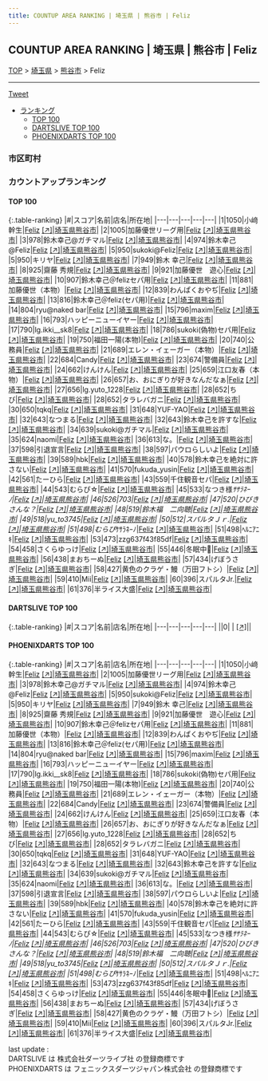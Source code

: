 ```yaml
---
title: COUNTUP AREA RANKING | 埼玉県 | 熊谷市 | Feliz
---
```

## COUNTUP AREA RANKING | 埼玉県 | 熊谷市 | Feliz

[TOP](/darts/rank/) > [埼玉県](/darts/rank/埼玉県/) > [熊谷市](/darts/rank/埼玉県/熊谷市/) > Feliz

___

<a href="https://twitter.com/share?ref_src=twsrc%5Etfw" data-text="COUNTUP AREA RANKING | 埼玉県熊谷市Feliz" class="twitter-share-button" data-hashtags="DARTSLIVE,PHOENIXDARTS,darts,ダーツ" data-show-count="false">Tweet</a>

* [ランキング](#カウントアップランキング)
    * [TOP 100](#top-100)
    * [DARTSLIVE TOP 100](#dartslive-top-100)
    * [PHOENIXDARTS TOP 100](#phoenixdarts-top-100)

### 市区町村

<ul>

</ul>

### カウントアップランキング

#### TOP 100



{:.table-ranking}
|#|スコア|名前|店名|所在地|
|---|---|---|---|---|
|1|1050|<span class="rank-name-pd">小﨑 幹生</span>|<a href="/darts/rank/shops/76639.html">Feliz</a> <a href="https://vs.phoenixdarts.com/jp/shop/shopDetailInfo/s_76639?s_seq=76639">[↗]</a>|<a href="/darts/rank/埼玉県/熊谷市">埼玉県熊谷市</a>|
|2|1005|<span class="rank-name-pd">加藤優世リーグ用</span>|<a href="/darts/rank/shops/76639.html">Feliz</a> <a href="https://vs.phoenixdarts.com/jp/shop/shopDetailInfo/s_76639?s_seq=76639">[↗]</a>|<a href="/darts/rank/埼玉県/熊谷市">埼玉県熊谷市</a>|
|3|978|<span class="rank-name-pd">鈴木幸己@ガチマル</span>|<a href="/darts/rank/shops/76639.html">Feliz</a> <a href="https://vs.phoenixdarts.com/jp/shop/shopDetailInfo/s_76639?s_seq=76639">[↗]</a>|<a href="/darts/rank/埼玉県/熊谷市">埼玉県熊谷市</a>|
|4|974|<span class="rank-name-pd">鈴木幸己@Feliz</span>|<a href="/darts/rank/shops/76639.html">Feliz</a> <a href="https://vs.phoenixdarts.com/jp/shop/shopDetailInfo/s_76639?s_seq=76639">[↗]</a>|<a href="/darts/rank/埼玉県/熊谷市">埼玉県熊谷市</a>|
|5|950|<span class="rank-name-pd">sukoki@Feliz</span>|<a href="/darts/rank/shops/76639.html">Feliz</a> <a href="https://vs.phoenixdarts.com/jp/shop/shopDetailInfo/s_76639?s_seq=76639">[↗]</a>|<a href="/darts/rank/埼玉県/熊谷市">埼玉県熊谷市</a>|
|5|950|<span class="rank-name-pd">キリヤ</span>|<a href="/darts/rank/shops/76639.html">Feliz</a> <a href="https://vs.phoenixdarts.com/jp/shop/shopDetailInfo/s_76639?s_seq=76639">[↗]</a>|<a href="/darts/rank/埼玉県/熊谷市">埼玉県熊谷市</a>|
|7|949|<span class="rank-name-pd"><span class="pro-icon-pd"></span>鈴木 幸己</span>|<a href="/darts/rank/shops/76639.html">Feliz</a> <a href="https://vs.phoenixdarts.com/jp/shop/shopDetailInfo/s_76639?s_seq=76639">[↗]</a>|<a href="/darts/rank/埼玉県/熊谷市">埼玉県熊谷市</a>|
|8|925|<span class="rank-name-pd"><span class="pro-icon-pd"></span>齋藤 秀規</span>|<a href="/darts/rank/shops/76639.html">Feliz</a> <a href="https://vs.phoenixdarts.com/jp/shop/shopDetailInfo/s_76639?s_seq=76639">[↗]</a>|<a href="/darts/rank/埼玉県/熊谷市">埼玉県熊谷市</a>|
|9|921|<span class="rank-name-pd">加藤優世　遊心</span>|<a href="/darts/rank/shops/76639.html">Feliz</a> <a href="https://vs.phoenixdarts.com/jp/shop/shopDetailInfo/s_76639?s_seq=76639">[↗]</a>|<a href="/darts/rank/埼玉県/熊谷市">埼玉県熊谷市</a>|
|10|907|<span class="rank-name-pd">鈴木幸己＠felizセパ用</span>|<a href="/darts/rank/shops/76639.html">Feliz</a> <a href="https://vs.phoenixdarts.com/jp/shop/shopDetailInfo/s_76639?s_seq=76639">[↗]</a>|<a href="/darts/rank/埼玉県/熊谷市">埼玉県熊谷市</a>|
|11|881|<span class="rank-name-pd">加藤優世（本物）</span>|<a href="/darts/rank/shops/76639.html">Feliz</a> <a href="https://vs.phoenixdarts.com/jp/shop/shopDetailInfo/s_76639?s_seq=76639">[↗]</a>|<a href="/darts/rank/埼玉県/熊谷市">埼玉県熊谷市</a>|
|12|839|<span class="rank-name-pd">わんぱくおやぢ</span>|<a href="/darts/rank/shops/76639.html">Feliz</a> <a href="https://vs.phoenixdarts.com/jp/shop/shopDetailInfo/s_76639?s_seq=76639">[↗]</a>|<a href="/darts/rank/埼玉県/熊谷市">埼玉県熊谷市</a>|
|13|816|<span class="rank-name-pd">鈴木幸己＠feliz(セパ用)</span>|<a href="/darts/rank/shops/76639.html">Feliz</a> <a href="https://vs.phoenixdarts.com/jp/shop/shopDetailInfo/s_76639?s_seq=76639">[↗]</a>|<a href="/darts/rank/埼玉県/熊谷市">埼玉県熊谷市</a>|
|14|804|<span class="rank-name-pd">ryu@naked bar</span>|<a href="/darts/rank/shops/76639.html">Feliz</a> <a href="https://vs.phoenixdarts.com/jp/shop/shopDetailInfo/s_76639?s_seq=76639">[↗]</a>|<a href="/darts/rank/埼玉県/熊谷市">埼玉県熊谷市</a>|
|15|796|<span class="rank-name-pd">maxim</span>|<a href="/darts/rank/shops/76639.html">Feliz</a> <a href="https://vs.phoenixdarts.com/jp/shop/shopDetailInfo/s_76639?s_seq=76639">[↗]</a>|<a href="/darts/rank/埼玉県/熊谷市">埼玉県熊谷市</a>|
|16|793|<span class="rank-name-pd">ハッピーニューイヤー</span>|<a href="/darts/rank/shops/76639.html">Feliz</a> <a href="https://vs.phoenixdarts.com/jp/shop/shopDetailInfo/s_76639?s_seq=76639">[↗]</a>|<a href="/darts/rank/埼玉県/熊谷市">埼玉県熊谷市</a>|
|17|790|<span class="rank-name-pd">lg.ikki__sk8</span>|<a href="/darts/rank/shops/76639.html">Feliz</a> <a href="https://vs.phoenixdarts.com/jp/shop/shopDetailInfo/s_76639?s_seq=76639">[↗]</a>|<a href="/darts/rank/埼玉県/熊谷市">埼玉県熊谷市</a>|
|18|786|<span class="rank-name-pd">sukoki(偽物)セパ用</span>|<a href="/darts/rank/shops/76639.html">Feliz</a> <a href="https://vs.phoenixdarts.com/jp/shop/shopDetailInfo/s_76639?s_seq=76639">[↗]</a>|<a href="/darts/rank/埼玉県/熊谷市">埼玉県熊谷市</a>|
|19|750|<span class="rank-name-pd">福田一陽(本物)</span>|<a href="/darts/rank/shops/76639.html">Feliz</a> <a href="https://vs.phoenixdarts.com/jp/shop/shopDetailInfo/s_76639?s_seq=76639">[↗]</a>|<a href="/darts/rank/埼玉県/熊谷市">埼玉県熊谷市</a>|
|20|740|<span class="rank-name-pd">公務員</span>|<a href="/darts/rank/shops/76639.html">Feliz</a> <a href="https://vs.phoenixdarts.com/jp/shop/shopDetailInfo/s_76639?s_seq=76639">[↗]</a>|<a href="/darts/rank/埼玉県/熊谷市">埼玉県熊谷市</a>|
|21|689|<span class="rank-name-pd">エレン・イェーガー（本物）</span>|<a href="/darts/rank/shops/76639.html">Feliz</a> <a href="https://vs.phoenixdarts.com/jp/shop/shopDetailInfo/s_76639?s_seq=76639">[↗]</a>|<a href="/darts/rank/埼玉県/熊谷市">埼玉県熊谷市</a>|
|22|684|<span class="rank-name-pd">Candy</span>|<a href="/darts/rank/shops/76639.html">Feliz</a> <a href="https://vs.phoenixdarts.com/jp/shop/shopDetailInfo/s_76639?s_seq=76639">[↗]</a>|<a href="/darts/rank/埼玉県/熊谷市">埼玉県熊谷市</a>|
|23|674|<span class="rank-name-pd">警備員</span>|<a href="/darts/rank/shops/76639.html">Feliz</a> <a href="https://vs.phoenixdarts.com/jp/shop/shopDetailInfo/s_76639?s_seq=76639">[↗]</a>|<a href="/darts/rank/埼玉県/熊谷市">埼玉県熊谷市</a>|
|24|662|<span class="rank-name-pd">けんけん</span>|<a href="/darts/rank/shops/76639.html">Feliz</a> <a href="https://vs.phoenixdarts.com/jp/shop/shopDetailInfo/s_76639?s_seq=76639">[↗]</a>|<a href="/darts/rank/埼玉県/熊谷市">埼玉県熊谷市</a>|
|25|659|<span class="rank-name-pd">江口友春（本物）</span>|<a href="/darts/rank/shops/76639.html">Feliz</a> <a href="https://vs.phoenixdarts.com/jp/shop/shopDetailInfo/s_76639?s_seq=76639">[↗]</a>|<a href="/darts/rank/埼玉県/熊谷市">埼玉県熊谷市</a>|
|26|657|<span class="rank-name-pd">お、おにぎりが好きなんだなぁ</span>|<a href="/darts/rank/shops/76639.html">Feliz</a> <a href="https://vs.phoenixdarts.com/jp/shop/shopDetailInfo/s_76639?s_seq=76639">[↗]</a>|<a href="/darts/rank/埼玉県/熊谷市">埼玉県熊谷市</a>|
|27|656|<span class="rank-name-pd">lg.yuto_1228</span>|<a href="/darts/rank/shops/76639.html">Feliz</a> <a href="https://vs.phoenixdarts.com/jp/shop/shopDetailInfo/s_76639?s_seq=76639">[↗]</a>|<a href="/darts/rank/埼玉県/熊谷市">埼玉県熊谷市</a>|
|28|652|<span class="rank-name-pd">ちび</span>|<a href="/darts/rank/shops/76639.html">Feliz</a> <a href="https://vs.phoenixdarts.com/jp/shop/shopDetailInfo/s_76639?s_seq=76639">[↗]</a>|<a href="/darts/rank/埼玉県/熊谷市">埼玉県熊谷市</a>|
|28|652|<span class="rank-name-pd">タラレバガニ</span>|<a href="/darts/rank/shops/76639.html">Feliz</a> <a href="https://vs.phoenixdarts.com/jp/shop/shopDetailInfo/s_76639?s_seq=76639">[↗]</a>|<a href="/darts/rank/埼玉県/熊谷市">埼玉県熊谷市</a>|
|30|650|<span class="rank-name-pd">tqkq</span>|<a href="/darts/rank/shops/76639.html">Feliz</a> <a href="https://vs.phoenixdarts.com/jp/shop/shopDetailInfo/s_76639?s_seq=76639">[↗]</a>|<a href="/darts/rank/埼玉県/熊谷市">埼玉県熊谷市</a>|
|31|648|<span class="rank-name-pd">YUF-YAO</span>|<a href="/darts/rank/shops/76639.html">Feliz</a> <a href="https://vs.phoenixdarts.com/jp/shop/shopDetailInfo/s_76639?s_seq=76639">[↗]</a>|<a href="/darts/rank/埼玉県/熊谷市">埼玉県熊谷市</a>|
|32|643|<span class="rank-name-pd">なつまる</span>|<a href="/darts/rank/shops/76639.html">Feliz</a> <a href="https://vs.phoenixdarts.com/jp/shop/shopDetailInfo/s_76639?s_seq=76639">[↗]</a>|<a href="/darts/rank/埼玉県/熊谷市">埼玉県熊谷市</a>|
|32|643|<span class="rank-name-pd">鈴木幸己を許すな</span>|<a href="/darts/rank/shops/76639.html">Feliz</a> <a href="https://vs.phoenixdarts.com/jp/shop/shopDetailInfo/s_76639?s_seq=76639">[↗]</a>|<a href="/darts/rank/埼玉県/熊谷市">埼玉県熊谷市</a>|
|34|639|<span class="rank-name-pd">sukoki@ガチマル</span>|<a href="/darts/rank/shops/76639.html">Feliz</a> <a href="https://vs.phoenixdarts.com/jp/shop/shopDetailInfo/s_76639?s_seq=76639">[↗]</a>|<a href="/darts/rank/埼玉県/熊谷市">埼玉県熊谷市</a>|
|35|624|<span class="rank-name-pd">naomi</span>|<a href="/darts/rank/shops/76639.html">Feliz</a> <a href="https://vs.phoenixdarts.com/jp/shop/shopDetailInfo/s_76639?s_seq=76639">[↗]</a>|<a href="/darts/rank/埼玉県/熊谷市">埼玉県熊谷市</a>|
|36|613|<span class="rank-name-pd">な。</span>|<a href="/darts/rank/shops/76639.html">Feliz</a> <a href="https://vs.phoenixdarts.com/jp/shop/shopDetailInfo/s_76639?s_seq=76639">[↗]</a>|<a href="/darts/rank/埼玉県/熊谷市">埼玉県熊谷市</a>|
|37|598|<span class="rank-name-pd">引退宣言</span>|<a href="/darts/rank/shops/76639.html">Feliz</a> <a href="https://vs.phoenixdarts.com/jp/shop/shopDetailInfo/s_76639?s_seq=76639">[↗]</a>|<a href="/darts/rank/埼玉県/熊谷市">埼玉県熊谷市</a>|
|38|597|<span class="rank-name-pd">パウロらしいよ</span>|<a href="/darts/rank/shops/76639.html">Feliz</a> <a href="https://vs.phoenixdarts.com/jp/shop/shopDetailInfo/s_76639?s_seq=76639">[↗]</a>|<a href="/darts/rank/埼玉県/熊谷市">埼玉県熊谷市</a>|
|39|589|<span class="rank-name-pd">hbk</span>|<a href="/darts/rank/shops/76639.html">Feliz</a> <a href="https://vs.phoenixdarts.com/jp/shop/shopDetailInfo/s_76639?s_seq=76639">[↗]</a>|<a href="/darts/rank/埼玉県/熊谷市">埼玉県熊谷市</a>|
|40|578|<span class="rank-name-pd">鈴木幸己を絶対に許さない</span>|<a href="/darts/rank/shops/76639.html">Feliz</a> <a href="https://vs.phoenixdarts.com/jp/shop/shopDetailInfo/s_76639?s_seq=76639">[↗]</a>|<a href="/darts/rank/埼玉県/熊谷市">埼玉県熊谷市</a>|
|41|570|<span class="rank-name-pd">fukuda_yusin</span>|<a href="/darts/rank/shops/76639.html">Feliz</a> <a href="https://vs.phoenixdarts.com/jp/shop/shopDetailInfo/s_76639?s_seq=76639">[↗]</a>|<a href="/darts/rank/埼玉県/熊谷市">埼玉県熊谷市</a>|
|42|561|<span class="rank-name-pd">たーひら</span>|<a href="/darts/rank/shops/76639.html">Feliz</a> <a href="https://vs.phoenixdarts.com/jp/shop/shopDetailInfo/s_76639?s_seq=76639">[↗]</a>|<a href="/darts/rank/埼玉県/熊谷市">埼玉県熊谷市</a>|
|43|559|<span class="rank-name-pd">千住観音セパ</span>|<a href="/darts/rank/shops/76639.html">Feliz</a> <a href="https://vs.phoenixdarts.com/jp/shop/shopDetailInfo/s_76639?s_seq=76639">[↗]</a>|<a href="/darts/rank/埼玉県/熊谷市">埼玉県熊谷市</a>|
|44|543|<span class="rank-name-pd">むらぴ☆</span>|<a href="/darts/rank/shops/76639.html">Feliz</a> <a href="https://vs.phoenixdarts.com/jp/shop/shopDetailInfo/s_76639?s_seq=76639">[↗]</a>|<a href="/darts/rank/埼玉県/熊谷市">埼玉県熊谷市</a>|
|45|533|<span class="rank-name-pd">なつき様*ｻｻﾗﾈｰﾉ</span>|<a href="/darts/rank/shops/76639.html">Feliz</a> <a href="https://vs.phoenixdarts.com/jp/shop/shopDetailInfo/s_76639?s_seq=76639">[↗]</a>|<a href="/darts/rank/埼玉県/熊谷市">埼玉県熊谷市</a>|
|46|526|<span class="rank-name-pd">703</span>|<a href="/darts/rank/shops/76639.html">Feliz</a> <a href="https://vs.phoenixdarts.com/jp/shop/shopDetailInfo/s_76639?s_seq=76639">[↗]</a>|<a href="/darts/rank/埼玉県/熊谷市">埼玉県熊谷市</a>|
|47|520|<span class="rank-name-pd">ひびきさんな？</span>|<a href="/darts/rank/shops/76639.html">Feliz</a> <a href="https://vs.phoenixdarts.com/jp/shop/shopDetailInfo/s_76639?s_seq=76639">[↗]</a>|<a href="/darts/rank/埼玉県/熊谷市">埼玉県熊谷市</a>|
|48|519|<span class="rank-name-pd">鈴木福　二向聴</span>|<a href="/darts/rank/shops/76639.html">Feliz</a> <a href="https://vs.phoenixdarts.com/jp/shop/shopDetailInfo/s_76639?s_seq=76639">[↗]</a>|<a href="/darts/rank/埼玉県/熊谷市">埼玉県熊谷市</a>|
|49|518|<span class="rank-name-pd">yu_to3745</span>|<a href="/darts/rank/shops/76639.html">Feliz</a> <a href="https://vs.phoenixdarts.com/jp/shop/shopDetailInfo/s_76639?s_seq=76639">[↗]</a>|<a href="/darts/rank/埼玉県/熊谷市">埼玉県熊谷市</a>|
|50|512|<span class="rank-name-pd">スパルタＪｒ.</span>|<a href="/darts/rank/shops/76639.html">Feliz</a> <a href="https://vs.phoenixdarts.com/jp/shop/shopDetailInfo/s_76639?s_seq=76639">[↗]</a>|<a href="/darts/rank/埼玉県/熊谷市">埼玉県熊谷市</a>|
|51|498|<span class="rank-name-pd">むらぴ*ｻｻﾗﾈｰﾉ</span>|<a href="/darts/rank/shops/76639.html">Feliz</a> <a href="https://vs.phoenixdarts.com/jp/shop/shopDetailInfo/s_76639?s_seq=76639">[↗]</a>|<a href="/darts/rank/埼玉県/熊谷市">埼玉県熊谷市</a>|
|51|498|<span class="rank-name-pd">ﾍﾙﾆｱﾆｷ</span>|<a href="/darts/rank/shops/76639.html">Feliz</a> <a href="https://vs.phoenixdarts.com/jp/shop/shopDetailInfo/s_76639?s_seq=76639">[↗]</a>|<a href="/darts/rank/埼玉県/熊谷市">埼玉県熊谷市</a>|
|53|473|<span class="rank-name-pd">zzg637f43f85df</span>|<a href="/darts/rank/shops/76639.html">Feliz</a> <a href="https://vs.phoenixdarts.com/jp/shop/shopDetailInfo/s_76639?s_seq=76639">[↗]</a>|<a href="/darts/rank/埼玉県/熊谷市">埼玉県熊谷市</a>|
|54|458|<span class="rank-name-pd">さくらゆっけ</span>|<a href="/darts/rank/shops/76639.html">Feliz</a> <a href="https://vs.phoenixdarts.com/jp/shop/shopDetailInfo/s_76639?s_seq=76639">[↗]</a>|<a href="/darts/rank/埼玉県/熊谷市">埼玉県熊谷市</a>|
|55|446|<span class="rank-name-pd">冬眠中🐻</span>|<a href="/darts/rank/shops/76639.html">Feliz</a> <a href="https://vs.phoenixdarts.com/jp/shop/shopDetailInfo/s_76639?s_seq=76639">[↗]</a>|<a href="/darts/rank/埼玉県/熊谷市">埼玉県熊谷市</a>|
|56|438|<span class="rank-name-pd">まおちーぬ</span>|<a href="/darts/rank/shops/76639.html">Feliz</a> <a href="https://vs.phoenixdarts.com/jp/shop/shopDetailInfo/s_76639?s_seq=76639">[↗]</a>|<a href="/darts/rank/埼玉県/熊谷市">埼玉県熊谷市</a>|
|57|434|<span class="rank-name-pd">げぼうさぎ</span>|<a href="/darts/rank/shops/76639.html">Feliz</a> <a href="https://vs.phoenixdarts.com/jp/shop/shopDetailInfo/s_76639?s_seq=76639">[↗]</a>|<a href="/darts/rank/埼玉県/熊谷市">埼玉県熊谷市</a>|
|58|427|<span class="rank-name-pd">黄色のクラゲ・鰻（万田フトシ）</span>|<a href="/darts/rank/shops/76639.html">Feliz</a> <a href="https://vs.phoenixdarts.com/jp/shop/shopDetailInfo/s_76639?s_seq=76639">[↗]</a>|<a href="/darts/rank/埼玉県/熊谷市">埼玉県熊谷市</a>|
|59|410|<span class="rank-name-pd">Mii</span>|<a href="/darts/rank/shops/76639.html">Feliz</a> <a href="https://vs.phoenixdarts.com/jp/shop/shopDetailInfo/s_76639?s_seq=76639">[↗]</a>|<a href="/darts/rank/埼玉県/熊谷市">埼玉県熊谷市</a>|
|60|396|<span class="rank-name-pd">スパルタJr.</span>|<a href="/darts/rank/shops/76639.html">Feliz</a> <a href="https://vs.phoenixdarts.com/jp/shop/shopDetailInfo/s_76639?s_seq=76639">[↗]</a>|<a href="/darts/rank/埼玉県/熊谷市">埼玉県熊谷市</a>|
|61|376|<span class="rank-name-pd">半ライス大盛</span>|<a href="/darts/rank/shops/76639.html">Feliz</a> <a href="https://vs.phoenixdarts.com/jp/shop/shopDetailInfo/s_76639?s_seq=76639">[↗]</a>|<a href="/darts/rank/埼玉県/熊谷市">埼玉県熊谷市</a>|


#### DARTSLIVE TOP 100



{:.table-ranking}
|#|スコア|名前|店名|所在地|
|---|---|---|---|---|
||0|<span class="rank-name-dl"> </span>|<a href="/darts/rank/shops/.html"></a> <a href="">[↗]</a>|<a href="/darts/rank//"></a>|


#### PHOENIXDARTS TOP 100



{:.table-ranking}
|#|スコア|名前|店名|所在地|
|---|---|---|---|---|
|1|1050|<span class="rank-name-pd">小﨑 幹生</span>|<a href="/darts/rank/shops/76639.html">Feliz</a> <a href="https://vs.phoenixdarts.com/jp/shop/shopDetailInfo/s_76639?s_seq=76639">[↗]</a>|<a href="/darts/rank/埼玉県/熊谷市">埼玉県熊谷市</a>|
|2|1005|<span class="rank-name-pd">加藤優世リーグ用</span>|<a href="/darts/rank/shops/76639.html">Feliz</a> <a href="https://vs.phoenixdarts.com/jp/shop/shopDetailInfo/s_76639?s_seq=76639">[↗]</a>|<a href="/darts/rank/埼玉県/熊谷市">埼玉県熊谷市</a>|
|3|978|<span class="rank-name-pd">鈴木幸己@ガチマル</span>|<a href="/darts/rank/shops/76639.html">Feliz</a> <a href="https://vs.phoenixdarts.com/jp/shop/shopDetailInfo/s_76639?s_seq=76639">[↗]</a>|<a href="/darts/rank/埼玉県/熊谷市">埼玉県熊谷市</a>|
|4|974|<span class="rank-name-pd">鈴木幸己@Feliz</span>|<a href="/darts/rank/shops/76639.html">Feliz</a> <a href="https://vs.phoenixdarts.com/jp/shop/shopDetailInfo/s_76639?s_seq=76639">[↗]</a>|<a href="/darts/rank/埼玉県/熊谷市">埼玉県熊谷市</a>|
|5|950|<span class="rank-name-pd">sukoki@Feliz</span>|<a href="/darts/rank/shops/76639.html">Feliz</a> <a href="https://vs.phoenixdarts.com/jp/shop/shopDetailInfo/s_76639?s_seq=76639">[↗]</a>|<a href="/darts/rank/埼玉県/熊谷市">埼玉県熊谷市</a>|
|5|950|<span class="rank-name-pd">キリヤ</span>|<a href="/darts/rank/shops/76639.html">Feliz</a> <a href="https://vs.phoenixdarts.com/jp/shop/shopDetailInfo/s_76639?s_seq=76639">[↗]</a>|<a href="/darts/rank/埼玉県/熊谷市">埼玉県熊谷市</a>|
|7|949|<span class="rank-name-pd"><span class="pro-icon-pd"></span>鈴木 幸己</span>|<a href="/darts/rank/shops/76639.html">Feliz</a> <a href="https://vs.phoenixdarts.com/jp/shop/shopDetailInfo/s_76639?s_seq=76639">[↗]</a>|<a href="/darts/rank/埼玉県/熊谷市">埼玉県熊谷市</a>|
|8|925|<span class="rank-name-pd"><span class="pro-icon-pd"></span>齋藤 秀規</span>|<a href="/darts/rank/shops/76639.html">Feliz</a> <a href="https://vs.phoenixdarts.com/jp/shop/shopDetailInfo/s_76639?s_seq=76639">[↗]</a>|<a href="/darts/rank/埼玉県/熊谷市">埼玉県熊谷市</a>|
|9|921|<span class="rank-name-pd">加藤優世　遊心</span>|<a href="/darts/rank/shops/76639.html">Feliz</a> <a href="https://vs.phoenixdarts.com/jp/shop/shopDetailInfo/s_76639?s_seq=76639">[↗]</a>|<a href="/darts/rank/埼玉県/熊谷市">埼玉県熊谷市</a>|
|10|907|<span class="rank-name-pd">鈴木幸己＠felizセパ用</span>|<a href="/darts/rank/shops/76639.html">Feliz</a> <a href="https://vs.phoenixdarts.com/jp/shop/shopDetailInfo/s_76639?s_seq=76639">[↗]</a>|<a href="/darts/rank/埼玉県/熊谷市">埼玉県熊谷市</a>|
|11|881|<span class="rank-name-pd">加藤優世（本物）</span>|<a href="/darts/rank/shops/76639.html">Feliz</a> <a href="https://vs.phoenixdarts.com/jp/shop/shopDetailInfo/s_76639?s_seq=76639">[↗]</a>|<a href="/darts/rank/埼玉県/熊谷市">埼玉県熊谷市</a>|
|12|839|<span class="rank-name-pd">わんぱくおやぢ</span>|<a href="/darts/rank/shops/76639.html">Feliz</a> <a href="https://vs.phoenixdarts.com/jp/shop/shopDetailInfo/s_76639?s_seq=76639">[↗]</a>|<a href="/darts/rank/埼玉県/熊谷市">埼玉県熊谷市</a>|
|13|816|<span class="rank-name-pd">鈴木幸己＠feliz(セパ用)</span>|<a href="/darts/rank/shops/76639.html">Feliz</a> <a href="https://vs.phoenixdarts.com/jp/shop/shopDetailInfo/s_76639?s_seq=76639">[↗]</a>|<a href="/darts/rank/埼玉県/熊谷市">埼玉県熊谷市</a>|
|14|804|<span class="rank-name-pd">ryu@naked bar</span>|<a href="/darts/rank/shops/76639.html">Feliz</a> <a href="https://vs.phoenixdarts.com/jp/shop/shopDetailInfo/s_76639?s_seq=76639">[↗]</a>|<a href="/darts/rank/埼玉県/熊谷市">埼玉県熊谷市</a>|
|15|796|<span class="rank-name-pd">maxim</span>|<a href="/darts/rank/shops/76639.html">Feliz</a> <a href="https://vs.phoenixdarts.com/jp/shop/shopDetailInfo/s_76639?s_seq=76639">[↗]</a>|<a href="/darts/rank/埼玉県/熊谷市">埼玉県熊谷市</a>|
|16|793|<span class="rank-name-pd">ハッピーニューイヤー</span>|<a href="/darts/rank/shops/76639.html">Feliz</a> <a href="https://vs.phoenixdarts.com/jp/shop/shopDetailInfo/s_76639?s_seq=76639">[↗]</a>|<a href="/darts/rank/埼玉県/熊谷市">埼玉県熊谷市</a>|
|17|790|<span class="rank-name-pd">lg.ikki__sk8</span>|<a href="/darts/rank/shops/76639.html">Feliz</a> <a href="https://vs.phoenixdarts.com/jp/shop/shopDetailInfo/s_76639?s_seq=76639">[↗]</a>|<a href="/darts/rank/埼玉県/熊谷市">埼玉県熊谷市</a>|
|18|786|<span class="rank-name-pd">sukoki(偽物)セパ用</span>|<a href="/darts/rank/shops/76639.html">Feliz</a> <a href="https://vs.phoenixdarts.com/jp/shop/shopDetailInfo/s_76639?s_seq=76639">[↗]</a>|<a href="/darts/rank/埼玉県/熊谷市">埼玉県熊谷市</a>|
|19|750|<span class="rank-name-pd">福田一陽(本物)</span>|<a href="/darts/rank/shops/76639.html">Feliz</a> <a href="https://vs.phoenixdarts.com/jp/shop/shopDetailInfo/s_76639?s_seq=76639">[↗]</a>|<a href="/darts/rank/埼玉県/熊谷市">埼玉県熊谷市</a>|
|20|740|<span class="rank-name-pd">公務員</span>|<a href="/darts/rank/shops/76639.html">Feliz</a> <a href="https://vs.phoenixdarts.com/jp/shop/shopDetailInfo/s_76639?s_seq=76639">[↗]</a>|<a href="/darts/rank/埼玉県/熊谷市">埼玉県熊谷市</a>|
|21|689|<span class="rank-name-pd">エレン・イェーガー（本物）</span>|<a href="/darts/rank/shops/76639.html">Feliz</a> <a href="https://vs.phoenixdarts.com/jp/shop/shopDetailInfo/s_76639?s_seq=76639">[↗]</a>|<a href="/darts/rank/埼玉県/熊谷市">埼玉県熊谷市</a>|
|22|684|<span class="rank-name-pd">Candy</span>|<a href="/darts/rank/shops/76639.html">Feliz</a> <a href="https://vs.phoenixdarts.com/jp/shop/shopDetailInfo/s_76639?s_seq=76639">[↗]</a>|<a href="/darts/rank/埼玉県/熊谷市">埼玉県熊谷市</a>|
|23|674|<span class="rank-name-pd">警備員</span>|<a href="/darts/rank/shops/76639.html">Feliz</a> <a href="https://vs.phoenixdarts.com/jp/shop/shopDetailInfo/s_76639?s_seq=76639">[↗]</a>|<a href="/darts/rank/埼玉県/熊谷市">埼玉県熊谷市</a>|
|24|662|<span class="rank-name-pd">けんけん</span>|<a href="/darts/rank/shops/76639.html">Feliz</a> <a href="https://vs.phoenixdarts.com/jp/shop/shopDetailInfo/s_76639?s_seq=76639">[↗]</a>|<a href="/darts/rank/埼玉県/熊谷市">埼玉県熊谷市</a>|
|25|659|<span class="rank-name-pd">江口友春（本物）</span>|<a href="/darts/rank/shops/76639.html">Feliz</a> <a href="https://vs.phoenixdarts.com/jp/shop/shopDetailInfo/s_76639?s_seq=76639">[↗]</a>|<a href="/darts/rank/埼玉県/熊谷市">埼玉県熊谷市</a>|
|26|657|<span class="rank-name-pd">お、おにぎりが好きなんだなぁ</span>|<a href="/darts/rank/shops/76639.html">Feliz</a> <a href="https://vs.phoenixdarts.com/jp/shop/shopDetailInfo/s_76639?s_seq=76639">[↗]</a>|<a href="/darts/rank/埼玉県/熊谷市">埼玉県熊谷市</a>|
|27|656|<span class="rank-name-pd">lg.yuto_1228</span>|<a href="/darts/rank/shops/76639.html">Feliz</a> <a href="https://vs.phoenixdarts.com/jp/shop/shopDetailInfo/s_76639?s_seq=76639">[↗]</a>|<a href="/darts/rank/埼玉県/熊谷市">埼玉県熊谷市</a>|
|28|652|<span class="rank-name-pd">ちび</span>|<a href="/darts/rank/shops/76639.html">Feliz</a> <a href="https://vs.phoenixdarts.com/jp/shop/shopDetailInfo/s_76639?s_seq=76639">[↗]</a>|<a href="/darts/rank/埼玉県/熊谷市">埼玉県熊谷市</a>|
|28|652|<span class="rank-name-pd">タラレバガニ</span>|<a href="/darts/rank/shops/76639.html">Feliz</a> <a href="https://vs.phoenixdarts.com/jp/shop/shopDetailInfo/s_76639?s_seq=76639">[↗]</a>|<a href="/darts/rank/埼玉県/熊谷市">埼玉県熊谷市</a>|
|30|650|<span class="rank-name-pd">tqkq</span>|<a href="/darts/rank/shops/76639.html">Feliz</a> <a href="https://vs.phoenixdarts.com/jp/shop/shopDetailInfo/s_76639?s_seq=76639">[↗]</a>|<a href="/darts/rank/埼玉県/熊谷市">埼玉県熊谷市</a>|
|31|648|<span class="rank-name-pd">YUF-YAO</span>|<a href="/darts/rank/shops/76639.html">Feliz</a> <a href="https://vs.phoenixdarts.com/jp/shop/shopDetailInfo/s_76639?s_seq=76639">[↗]</a>|<a href="/darts/rank/埼玉県/熊谷市">埼玉県熊谷市</a>|
|32|643|<span class="rank-name-pd">なつまる</span>|<a href="/darts/rank/shops/76639.html">Feliz</a> <a href="https://vs.phoenixdarts.com/jp/shop/shopDetailInfo/s_76639?s_seq=76639">[↗]</a>|<a href="/darts/rank/埼玉県/熊谷市">埼玉県熊谷市</a>|
|32|643|<span class="rank-name-pd">鈴木幸己を許すな</span>|<a href="/darts/rank/shops/76639.html">Feliz</a> <a href="https://vs.phoenixdarts.com/jp/shop/shopDetailInfo/s_76639?s_seq=76639">[↗]</a>|<a href="/darts/rank/埼玉県/熊谷市">埼玉県熊谷市</a>|
|34|639|<span class="rank-name-pd">sukoki@ガチマル</span>|<a href="/darts/rank/shops/76639.html">Feliz</a> <a href="https://vs.phoenixdarts.com/jp/shop/shopDetailInfo/s_76639?s_seq=76639">[↗]</a>|<a href="/darts/rank/埼玉県/熊谷市">埼玉県熊谷市</a>|
|35|624|<span class="rank-name-pd">naomi</span>|<a href="/darts/rank/shops/76639.html">Feliz</a> <a href="https://vs.phoenixdarts.com/jp/shop/shopDetailInfo/s_76639?s_seq=76639">[↗]</a>|<a href="/darts/rank/埼玉県/熊谷市">埼玉県熊谷市</a>|
|36|613|<span class="rank-name-pd">な。</span>|<a href="/darts/rank/shops/76639.html">Feliz</a> <a href="https://vs.phoenixdarts.com/jp/shop/shopDetailInfo/s_76639?s_seq=76639">[↗]</a>|<a href="/darts/rank/埼玉県/熊谷市">埼玉県熊谷市</a>|
|37|598|<span class="rank-name-pd">引退宣言</span>|<a href="/darts/rank/shops/76639.html">Feliz</a> <a href="https://vs.phoenixdarts.com/jp/shop/shopDetailInfo/s_76639?s_seq=76639">[↗]</a>|<a href="/darts/rank/埼玉県/熊谷市">埼玉県熊谷市</a>|
|38|597|<span class="rank-name-pd">パウロらしいよ</span>|<a href="/darts/rank/shops/76639.html">Feliz</a> <a href="https://vs.phoenixdarts.com/jp/shop/shopDetailInfo/s_76639?s_seq=76639">[↗]</a>|<a href="/darts/rank/埼玉県/熊谷市">埼玉県熊谷市</a>|
|39|589|<span class="rank-name-pd">hbk</span>|<a href="/darts/rank/shops/76639.html">Feliz</a> <a href="https://vs.phoenixdarts.com/jp/shop/shopDetailInfo/s_76639?s_seq=76639">[↗]</a>|<a href="/darts/rank/埼玉県/熊谷市">埼玉県熊谷市</a>|
|40|578|<span class="rank-name-pd">鈴木幸己を絶対に許さない</span>|<a href="/darts/rank/shops/76639.html">Feliz</a> <a href="https://vs.phoenixdarts.com/jp/shop/shopDetailInfo/s_76639?s_seq=76639">[↗]</a>|<a href="/darts/rank/埼玉県/熊谷市">埼玉県熊谷市</a>|
|41|570|<span class="rank-name-pd">fukuda_yusin</span>|<a href="/darts/rank/shops/76639.html">Feliz</a> <a href="https://vs.phoenixdarts.com/jp/shop/shopDetailInfo/s_76639?s_seq=76639">[↗]</a>|<a href="/darts/rank/埼玉県/熊谷市">埼玉県熊谷市</a>|
|42|561|<span class="rank-name-pd">たーひら</span>|<a href="/darts/rank/shops/76639.html">Feliz</a> <a href="https://vs.phoenixdarts.com/jp/shop/shopDetailInfo/s_76639?s_seq=76639">[↗]</a>|<a href="/darts/rank/埼玉県/熊谷市">埼玉県熊谷市</a>|
|43|559|<span class="rank-name-pd">千住観音セパ</span>|<a href="/darts/rank/shops/76639.html">Feliz</a> <a href="https://vs.phoenixdarts.com/jp/shop/shopDetailInfo/s_76639?s_seq=76639">[↗]</a>|<a href="/darts/rank/埼玉県/熊谷市">埼玉県熊谷市</a>|
|44|543|<span class="rank-name-pd">むらぴ☆</span>|<a href="/darts/rank/shops/76639.html">Feliz</a> <a href="https://vs.phoenixdarts.com/jp/shop/shopDetailInfo/s_76639?s_seq=76639">[↗]</a>|<a href="/darts/rank/埼玉県/熊谷市">埼玉県熊谷市</a>|
|45|533|<span class="rank-name-pd">なつき様*ｻｻﾗﾈｰﾉ</span>|<a href="/darts/rank/shops/76639.html">Feliz</a> <a href="https://vs.phoenixdarts.com/jp/shop/shopDetailInfo/s_76639?s_seq=76639">[↗]</a>|<a href="/darts/rank/埼玉県/熊谷市">埼玉県熊谷市</a>|
|46|526|<span class="rank-name-pd">703</span>|<a href="/darts/rank/shops/76639.html">Feliz</a> <a href="https://vs.phoenixdarts.com/jp/shop/shopDetailInfo/s_76639?s_seq=76639">[↗]</a>|<a href="/darts/rank/埼玉県/熊谷市">埼玉県熊谷市</a>|
|47|520|<span class="rank-name-pd">ひびきさんな？</span>|<a href="/darts/rank/shops/76639.html">Feliz</a> <a href="https://vs.phoenixdarts.com/jp/shop/shopDetailInfo/s_76639?s_seq=76639">[↗]</a>|<a href="/darts/rank/埼玉県/熊谷市">埼玉県熊谷市</a>|
|48|519|<span class="rank-name-pd">鈴木福　二向聴</span>|<a href="/darts/rank/shops/76639.html">Feliz</a> <a href="https://vs.phoenixdarts.com/jp/shop/shopDetailInfo/s_76639?s_seq=76639">[↗]</a>|<a href="/darts/rank/埼玉県/熊谷市">埼玉県熊谷市</a>|
|49|518|<span class="rank-name-pd">yu_to3745</span>|<a href="/darts/rank/shops/76639.html">Feliz</a> <a href="https://vs.phoenixdarts.com/jp/shop/shopDetailInfo/s_76639?s_seq=76639">[↗]</a>|<a href="/darts/rank/埼玉県/熊谷市">埼玉県熊谷市</a>|
|50|512|<span class="rank-name-pd">スパルタＪｒ.</span>|<a href="/darts/rank/shops/76639.html">Feliz</a> <a href="https://vs.phoenixdarts.com/jp/shop/shopDetailInfo/s_76639?s_seq=76639">[↗]</a>|<a href="/darts/rank/埼玉県/熊谷市">埼玉県熊谷市</a>|
|51|498|<span class="rank-name-pd">むらぴ*ｻｻﾗﾈｰﾉ</span>|<a href="/darts/rank/shops/76639.html">Feliz</a> <a href="https://vs.phoenixdarts.com/jp/shop/shopDetailInfo/s_76639?s_seq=76639">[↗]</a>|<a href="/darts/rank/埼玉県/熊谷市">埼玉県熊谷市</a>|
|51|498|<span class="rank-name-pd">ﾍﾙﾆｱﾆｷ</span>|<a href="/darts/rank/shops/76639.html">Feliz</a> <a href="https://vs.phoenixdarts.com/jp/shop/shopDetailInfo/s_76639?s_seq=76639">[↗]</a>|<a href="/darts/rank/埼玉県/熊谷市">埼玉県熊谷市</a>|
|53|473|<span class="rank-name-pd">zzg637f43f85df</span>|<a href="/darts/rank/shops/76639.html">Feliz</a> <a href="https://vs.phoenixdarts.com/jp/shop/shopDetailInfo/s_76639?s_seq=76639">[↗]</a>|<a href="/darts/rank/埼玉県/熊谷市">埼玉県熊谷市</a>|
|54|458|<span class="rank-name-pd">さくらゆっけ</span>|<a href="/darts/rank/shops/76639.html">Feliz</a> <a href="https://vs.phoenixdarts.com/jp/shop/shopDetailInfo/s_76639?s_seq=76639">[↗]</a>|<a href="/darts/rank/埼玉県/熊谷市">埼玉県熊谷市</a>|
|55|446|<span class="rank-name-pd">冬眠中🐻</span>|<a href="/darts/rank/shops/76639.html">Feliz</a> <a href="https://vs.phoenixdarts.com/jp/shop/shopDetailInfo/s_76639?s_seq=76639">[↗]</a>|<a href="/darts/rank/埼玉県/熊谷市">埼玉県熊谷市</a>|
|56|438|<span class="rank-name-pd">まおちーぬ</span>|<a href="/darts/rank/shops/76639.html">Feliz</a> <a href="https://vs.phoenixdarts.com/jp/shop/shopDetailInfo/s_76639?s_seq=76639">[↗]</a>|<a href="/darts/rank/埼玉県/熊谷市">埼玉県熊谷市</a>|
|57|434|<span class="rank-name-pd">げぼうさぎ</span>|<a href="/darts/rank/shops/76639.html">Feliz</a> <a href="https://vs.phoenixdarts.com/jp/shop/shopDetailInfo/s_76639?s_seq=76639">[↗]</a>|<a href="/darts/rank/埼玉県/熊谷市">埼玉県熊谷市</a>|
|58|427|<span class="rank-name-pd">黄色のクラゲ・鰻（万田フトシ）</span>|<a href="/darts/rank/shops/76639.html">Feliz</a> <a href="https://vs.phoenixdarts.com/jp/shop/shopDetailInfo/s_76639?s_seq=76639">[↗]</a>|<a href="/darts/rank/埼玉県/熊谷市">埼玉県熊谷市</a>|
|59|410|<span class="rank-name-pd">Mii</span>|<a href="/darts/rank/shops/76639.html">Feliz</a> <a href="https://vs.phoenixdarts.com/jp/shop/shopDetailInfo/s_76639?s_seq=76639">[↗]</a>|<a href="/darts/rank/埼玉県/熊谷市">埼玉県熊谷市</a>|
|60|396|<span class="rank-name-pd">スパルタJr.</span>|<a href="/darts/rank/shops/76639.html">Feliz</a> <a href="https://vs.phoenixdarts.com/jp/shop/shopDetailInfo/s_76639?s_seq=76639">[↗]</a>|<a href="/darts/rank/埼玉県/熊谷市">埼玉県熊谷市</a>|
|61|376|<span class="rank-name-pd">半ライス大盛</span>|<a href="/darts/rank/shops/76639.html">Feliz</a> <a href="https://vs.phoenixdarts.com/jp/shop/shopDetailInfo/s_76639?s_seq=76639">[↗]</a>|<a href="/darts/rank/埼玉県/熊谷市">埼玉県熊谷市</a>|


<div class="footer border-top border-gray-light mt-5 pt-3 text-right text-gray">
    last update : <span style="font-weight: italic" id="foot_last_modified"></span><br />
    DARTSLIVE は 株式会社ダーツライブ社 の登録商標です<br />
    PHOENIXDARTS は フェニックスダーツジャパン株式会社 の登録商標です<br />
</div>

<script src="https://cdnjs.cloudflare.com/ajax/libs/jquery.tablesorter/2.31.3/js/jquery.tablesorter.min.js" integrity="sha512-qzgd5cYSZcosqpzpn7zF2ZId8f/8CHmFKZ8j7mU4OUXTNRd5g+ZHBPsgKEwoqxCtdQvExE5LprwwPAgoicguNg==" crossorigin="anonymous" referrerpolicy="no-referrer"></script>
<link rel="stylesheet" href="https://cdnjs.cloudflare.com/ajax/libs/jquery.tablesorter/2.31.3/css/theme.default.min.css" integrity="sha512-wghhOJkjQX0Lh3NSWvNKeZ0ZpNn+SPVXX1Qyc9OCaogADktxrBiBdKGDoqVUOyhStvMBmJQ8ZdMHiR3wuEq8+w==" crossorigin="anonymous" referrerpolicy="no-referrer" />
<script>
$(function() {
    $(".table-ranking").tablesorter({sortList:[[0, 0]]});
    $("#foot_last_modified").text(formatDate(new Date(document.lastModified), 'yyyy-MM-dd HH:mm:ss'));
});
</script>

<script async src="https://platform.twitter.com/widgets.js" charset="utf-8"></script>